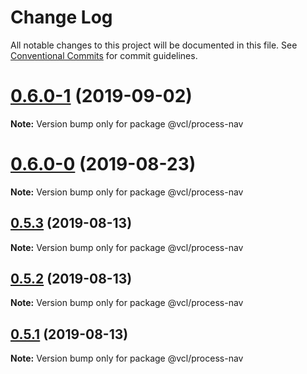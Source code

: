 # Change Log

All notable changes to this project will be documented in this file.
See [Conventional Commits](https://conventionalcommits.org) for commit guidelines.

# [0.6.0-1](https://github.com/vcl/process-nav/compare/v0.6.0-0...v0.6.0-1) (2019-09-02)

**Note:** Version bump only for package @vcl/process-nav





# [0.6.0-0](https://github.com/vcl/process-nav/compare/v0.5.4...v0.6.0-0) (2019-08-23)

**Note:** Version bump only for package @vcl/process-nav





## [0.5.3](https://github.com/vcl/process-nav/compare/v0.5.1...v0.5.3) (2019-08-13)

**Note:** Version bump only for package @vcl/process-nav





## [0.5.2](https://github.com/vcl/process-nav/compare/v0.5.1...v0.5.2) (2019-08-13)

**Note:** Version bump only for package @vcl/process-nav





## [0.5.1](https://github.com/vcl/process-nav/compare/v0.5.0...v0.5.1) (2019-08-13)

**Note:** Version bump only for package @vcl/process-nav
